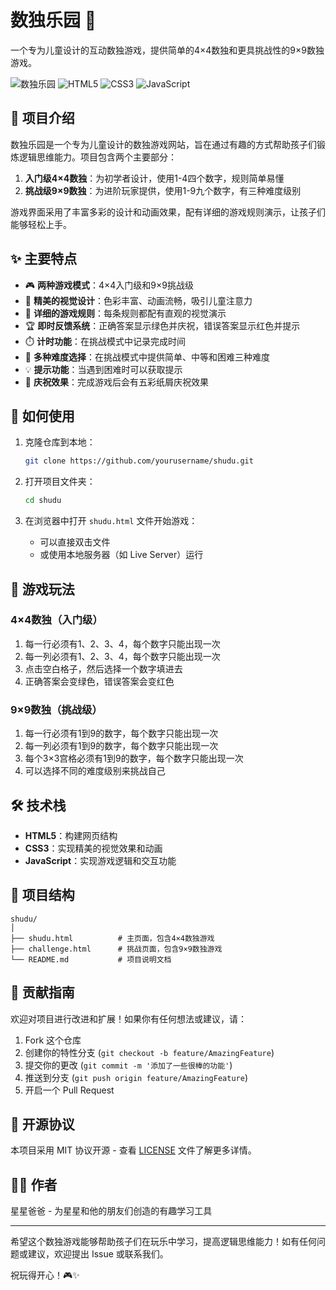 # 数独乐园 🧩

一个专为儿童设计的互动数独游戏，提供简单的4×4数独和更具挑战性的9×9数独游戏。

![数独乐园](https://img.shields.io/badge/数独乐园-v1.0-brightgreen)
![HTML5](https://img.shields.io/badge/HTML5-E34F26?style=flat&logo=html5&logoColor=white)
![CSS3](https://img.shields.io/badge/CSS3-1572B6?style=flat&logo=css3&logoColor=white)
![JavaScript](https://img.shields.io/badge/JavaScript-F7DF1E?style=flat&logo=javascript&logoColor=black)

## 📖 项目介绍

数独乐园是一个专为儿童设计的数独游戏网站，旨在通过有趣的方式帮助孩子们锻炼逻辑思维能力。项目包含两个主要部分：

1. **入门级4×4数独**：为初学者设计，使用1-4四个数字，规则简单易懂
2. **挑战级9×9数独**：为进阶玩家提供，使用1-9九个数字，有三种难度级别

游戏界面采用了丰富多彩的设计和动画效果，配有详细的游戏规则演示，让孩子们能够轻松上手。

## ✨ 主要特点

- 🎮 **两种游戏模式**：4×4入门级和9×9挑战级
- 🌈 **精美的视觉设计**：色彩丰富、动画流畅，吸引儿童注意力
- 📝 **详细的游戏规则**：每条规则都配有直观的视觉演示
- 🏆 **即时反馈系统**：正确答案显示绿色并庆祝，错误答案显示红色并提示
- ⏱️ **计时功能**：在挑战模式中记录完成时间
- 🔄 **多种难度选择**：在挑战模式中提供简单、中等和困难三种难度
- 💡 **提示功能**：当遇到困难时可以获取提示
- 🎉 **庆祝效果**：完成游戏后会有五彩纸屑庆祝效果

## 🚀 如何使用

1. 克隆仓库到本地：
   ```bash
   git clone https://github.com/yourusername/shudu.git
   ```

2. 打开项目文件夹：
   ```bash
   cd shudu
   ```

3. 在浏览器中打开 `shudu.html` 文件开始游戏：
   - 可以直接双击文件
   - 或使用本地服务器（如 Live Server）运行

## 📱 游戏玩法

### 4×4数独（入门级）

1. 每一行必须有1、2、3、4，每个数字只能出现一次
2. 每一列必须有1、2、3、4，每个数字只能出现一次
3. 点击空白格子，然后选择一个数字填进去
4. 正确答案会变绿色，错误答案会变红色

### 9×9数独（挑战级）

1. 每一行必须有1到9的数字，每个数字只能出现一次
2. 每一列必须有1到9的数字，每个数字只能出现一次
3. 每个3×3宫格必须有1到9的数字，每个数字只能出现一次
4. 可以选择不同的难度级别来挑战自己

## 🛠️ 技术栈

- **HTML5**：构建网页结构
- **CSS3**：实现精美的视觉效果和动画
- **JavaScript**：实现游戏逻辑和交互功能

## 📝 项目结构

```
shudu/
│
├── shudu.html          # 主页面，包含4×4数独游戏
├── challenge.html      # 挑战页面，包含9×9数独游戏
└── README.md           # 项目说明文档
```

## 🤝 贡献指南

欢迎对项目进行改进和扩展！如果你有任何想法或建议，请：

1. Fork 这个仓库
2. 创建你的特性分支 (`git checkout -b feature/AmazingFeature`)
3. 提交你的更改 (`git commit -m '添加了一些很棒的功能'`)
4. 推送到分支 (`git push origin feature/AmazingFeature`)
5. 开启一个 Pull Request

## 📜 开源协议

本项目采用 MIT 协议开源 - 查看 [LICENSE](LICENSE) 文件了解更多详情。

## 👨‍💻 作者

星星爸爸 - 为星星和他的朋友们创造的有趣学习工具

---

希望这个数独游戏能够帮助孩子们在玩乐中学习，提高逻辑思维能力！如有任何问题或建议，欢迎提出 Issue 或联系我们。

祝玩得开心！🎮✨
